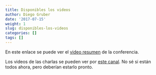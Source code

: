 ```yaml
---
title: Disponibles los videos
author: Diego Gruber
date: '2017-07-15'
weight: 1
slug: disponibles-los-videos
categories: []
tags: []
---
```


En este enlace se puede ver el [video resumen](https://www.youtube.com/watch?v=YWF6nbUTRao&feature=youtu.be) de la conferencia. 

Los videos de las charlas se pueden ver por [este canal](https://channel9.msdn.com/Events/useR-international-R-User-conferences/useR-International-R-User-2017-Conference). No sé si están todos ahora, pero deberían estarlo pronto.